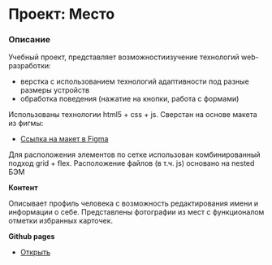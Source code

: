 # Проект: Место

### Описание
Учебный проект, представляет возможностиизучение технологий web-разработки:
* верстка с использованием технологий адаптивности под разные размеры устройств
* обработка поведения (нажатие на кнопки, работа с формами)

Использованы технологии html5 + css + js. Сверстан на основе макета из фигмы:
* [Ссылка на макет в Figma](https://www.figma.com/file/2cn9N9jSkmxD84oJik7xL7/JavaScript.-Sprint-4?node-id=0%3A1)

Для расположения элементов по сетке использован комбинированный подход grid + flex. Расположение файлов (в т.ч. js) основано на nested БЭМ

**Контент**

Описывает профиль человека с возможность редактирования имени и информации о себе. Представлены фотографии из мест с функционалом отметки избранных карточек.

**Github pages**
* [Открыть](https://webdevya.github.io/mesto/)
